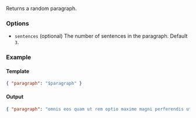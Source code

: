 Returns a random paragraph.

### Options

- `sentences` (optional) The number of sentences in the paragraph. Default `3`.

### Example

#### Template
```json
{ "paragraph": "$paragraph" }
```
#### Output
```json
{ "paragraph": "omnis eos quam ut rem optio maxime magni perferendis ut dolor perspiciatis dolorem eum. maxime sunt provident labore voluptas voluptatibus reiciendis nobis et debitis laudantium odit soluta et. a similique voluptatem qui dolorem deleniti dolor maxime unde expedita non velit quaerat accusamus." }
```